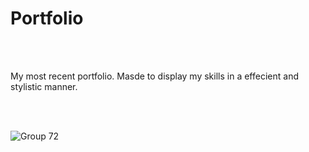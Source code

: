 # Portfolio

<br>
<br>

My most recent portfolio. Masde to display my skills in a effecient and stylistic manner.
<br>
<br>

<br>

![Group 72](https://user-images.githubusercontent.com/56705400/177423394-396b8494-31ad-43b8-9f52-cc122c779456.png)
